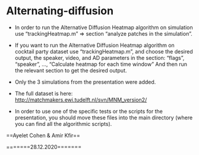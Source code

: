 # Alternating-diffusion

* In order to run the Alternative Diffusion Heatmap algorithm on simulation use “trackingHeatmap.m” => section “analyze patches in the simulation”.

* If you want to run the Alternative Diffusion Heatmap algorithm on cocktail party dataset use “trackingHeatmap.m”, and choose the desired output, the speaker, video, and AD parameters in the section:
 “flags”, “speaker”, …, “Calculate heatmap for each time window”
And then run the relevant section to get the desired output.

* Only the 3 simulations from the presentation were added.

* The full dataset is here:
http://matchmakers.ewi.tudelft.nl/svn/MNM_version2/

* In order to use one of the specific tests or the scripts for the presentation, you should move these files into the main directory (where  you can find all the algorithmic scripts). 


==Ayelet Cohen & Amir Kfir==

=======28.12.2020=======
